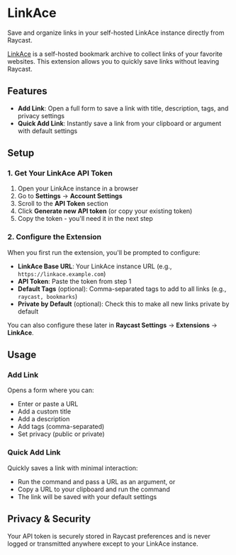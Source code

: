 # LinkAce

Save and organize links in your self-hosted LinkAce instance directly from Raycast.

[LinkAce](https://www.linkace.org/) is a self-hosted bookmark archive to collect links of your favorite websites. This extension allows you to quickly save links without leaving Raycast.

## Features

- **Add Link**: Open a full form to save a link with title, description, tags, and privacy settings
- **Quick Add Link**: Instantly save a link from your clipboard or argument with default settings

## Setup

### 1. Get Your LinkAce API Token

1. Open your LinkAce instance in a browser
2. Go to **Settings** → **Account Settings**
3. Scroll to the **API Token** section
4. Click **Generate new API token** (or copy your existing token)
5. Copy the token - you'll need it in the next step

### 2. Configure the Extension

When you first run the extension, you'll be prompted to configure:

- **LinkAce Base URL**: Your LinkAce instance URL (e.g., `https://linkace.example.com`)
- **API Token**: Paste the token from step 1
- **Default Tags** (optional): Comma-separated tags to add to all links (e.g., `raycast, bookmarks`)
- **Private by Default** (optional): Check this to make all new links private by default

You can also configure these later in **Raycast Settings** → **Extensions** → **LinkAce**.

## Usage

### Add Link

Opens a form where you can:
- Enter or paste a URL
- Add a custom title
- Add a description
- Add tags (comma-separated)
- Set privacy (public or private)

### Quick Add Link

Quickly saves a link with minimal interaction:
- Run the command and pass a URL as an argument, or
- Copy a URL to your clipboard and run the command
- The link will be saved with your default settings

## Privacy & Security

Your API token is securely stored in Raycast preferences and is never logged or transmitted anywhere except to your LinkAce instance.
